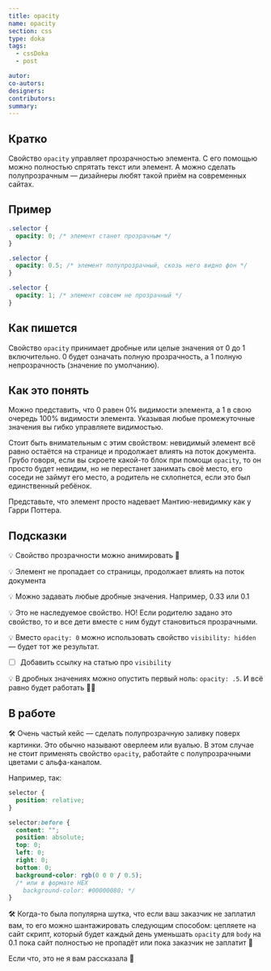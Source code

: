 ```yaml
---
title: opacity
name: opacity
section: css
type: doka
tags:
  - cssDoka
  - post

autor:
co-autors:
designers:
contributors:
summary:
---
```


## Кратко

Свойство `opacity` управляет прозрачностью элемента. С его помощью можно полностью спрятать текст или элемент. А можно сделать полупрозрачным — дизайнеры любят такой приём на современных сайтах.

## Пример

```css
.selector {
  opacity: 0; /* элемент станет прозрачным */
}

.selector {
  opacity: 0.5; /* элемент полупрозрачный, скозь него видно фон */
}

.selector {
  opacity: 1; /* элемент совсем не прозрачный */
}
```

## Как пишется

Свойство `opacity` принимает дробные или целые значения от 0 до 1 включительно. 0 будет означать полную прозрачность, а 1 полную непрозрачность (значение по умолчанию).

## Как это понять

Можно представить, что 0 равен 0% видимости элемента, а 1 в свою очередь 100% видимости элемента. Указывая любые промежуточные значения вы гибко управляете видимостью.

Стоит быть внимательным с этим свойством: невидимый элемент всё равно остаётся на странице и продолжает влиять на поток документа. Грубо говоря, если вы скроете какой-то блок при помощи `opacity`, то он просто будет невидим, но не перестанет занимать своё место, его соседи не займут его место, а родитель не схлопнется, если это был единственный ребёнок.

Представьте, что элемент просто надевает Мантию-невидимку как у Гарри Поттера.

## Подсказки

💡 Свойство прозрачности можно анимировать 🎉

💡 Элемент не пропадает со страницы, продолжает влиять на поток документа

💡 Можно задавать любые дробные значения. Например, 0.33 или 0.1

💡 Это не наследуемое свойство. НО! Если родителю задано это свойство, то и все дети вместе с ним будут становиться прозрачными.

💡 Вместо `opacity: 0` можно использовать свойство `visibility: hidden` — будет тот же результат.

- [ ] Добавить ссылку на статью про `visibility`

💡 В дробных значениях можно опустить первый ноль: `opacity: .5`. И всё равно будет работать 🧙‍♀️

## В работе

🛠 Очень частый кейс — сделать полупрозрачную заливку поверх картинки. Это обычно называют оверлеем или вуалью. В этом случае не стоит применять свойство `opacity`, работайте с полупрозрачными цветами с альфа-каналом.

Например, так:

```css
selector {
  position: relative;
}

selector:before {
  content: "";
  position: absolute;
  top: 0;
  left: 0;
  right: 0;
  bottom: 0;
  background-color: rgb(0 0 0 / 0.5);
  /* или в формате HEX
	background-color: #00000080; */
}
```

🛠 Когда-то была популярна шутка, что если ваш заказчик не заплатил вам, то его можно шантажировать следующим способом: цепляете на сайт скрипт, который будет каждый день уменьшать `opacity` для `body` на 0.1 пока сайт полностью не пропадёт или пока заказчик не заплатит 😬

Если что, это не я вам рассказала 🤫

